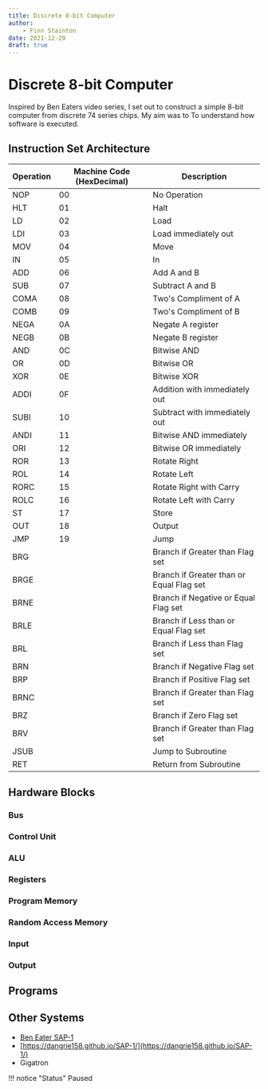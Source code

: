 ```yaml
---
title: Discrete 8-bit Computer
author: 
    - Finn Stainton
date: 2021-12-20
draft: true
---
```


# Discrete 8-bit Computer

Inspired by Ben Eaters video series, I set out to construct a simple 8-bit computer from discrete 74 series chips. My aim was to To understand how software is executed.

<!-- more -->

## Instruction Set Architecture

| Operation | Machine Code (HexDecimal) | Description |
| --- | --- | --- |
| NOP | 00 | No Operation |
| HLT | 01 | Halt |
| LD | 02 | Load |
| LDI | 03 | Load immediately out |
| MOV | 04 | Move |
| IN | 05 | In |
| ADD | 06 | Add A and B |
| SUB | 07 | Subtract A and B |
| COMA | 08 | Two's Compliment of A |
| COMB | 09 | Two's Compliment of B |
| NEGA | 0A | Negate A register |
| NEGB | 0B | Negate B register |
| AND | 0C | Bitwise AND |
| OR | 0D | Bitwise OR |
| XOR | 0E | Bitwise XOR |
| ADDI | 0F | Addition with immediately out |
| SUBI | 10 | Subtract with immediately out |
| ANDI | 11 | Bitwise AND immediately |
| ORI | 12 | Bitwise OR immediately |
| ROR | 13 | Rotate Right |
| ROL | 14 | Rotate Left |
| RORC | 15 | Rotate Right with Carry |
| ROLC | 16 | Rotate Left with Carry |
| ST | 17 | Store |
| OUT | 18 | Output |
| JMP | 19 | Jump |
| BRG |  | Branch if Greater than Flag set |
| BRGE |  | Branch if Greater than or Equal Flag set |
| BRNE |  | Branch if Negative or Equal Flag set |
| BRLE |  | Branch if Less than or Equal Flag set |
| BRL |  | Branch if Less than Flag set |
| BRN |  | Branch if Negative Flag set |
| BRP |  | Branch if Positive Flag set |
| BRNC |  | Branch if Greater than Flag set |
| BRZ |  | Branch if Zero Flag set |
| BRV |  | Branch if Greater than Flag set |
| JSUB |  | Jump to Subroutine |
| RET |  | Return from Subroutine |

## Hardware Blocks

### Bus

### Control Unit

### ALU

### Registers

### Program Memory

### Random Access Memory

### Input

### Output

## Programs

## Other Systems

- [Ben Eater SAP-1](https://eater.net/8bit)
- [https://dangrie158.github.io/SAP-1/](https://dangrie158.github.io/SAP-1/)
- Gigatron

!!! notice "Status"
    Paused
